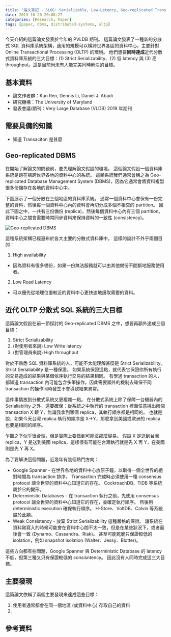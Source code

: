 ```yaml
---
title: "論文筆記 - SLOG: Serializable, Low-Latency, Geo-replicated Transactions"
date: 2019-10-20 20:08:27
categories: [Research, Paper]
tags: [paper, dbms, distributed-systems, oltp]
---
```


今天介紹的這篇論文發表於今年的 PVLDB 期刊。 這篇論文發表了一種新的分散式 SQL 資料庫系統架構，適用的規模可以橫跨世界各區的資料中心，主要針對 Online Transactional Processing (OLTP) 的環境。 他們想要**同時達成**近代分散式資料庫系統的三大目標：(1) Strict Serializability、(2) 低 latency 與 (3) 高 throughput。這是目前尚未有人能完美同時解決的目標。

<!--more-->

## 基本資料

- 論文作者群：Kun Ren, Dennis Li, Daniel J. Abadi
- 研究機構：The University of Maryland
- 發表會議/期刊：Very Large Database (VLDB) 2019 年期刊

## 需要具備的知識

- 知道 Transaciton 是甚麼

## Geo-replicated DBMS

在開始了解論文的問題前，要先理解論文假設的環境。 這個論文假設一個資料庫系統是跑在橫跨世界各地的資料中心的系統。 這類系統我們通常會稱之為 Geo-replicated Database Management System (DBMS)，因為它通常會將資料複製很多份儲存在各地的資料中心中。

下圖展示了一個分散在三個地區的資料庫系統。 通常一個資料中心會保有一份完整的資料，然後每一個資料中心內的資料會再切分成多個不相交的 partition。 因此下圖之中，一共有三份備份 (replica)，然後每個資料中心內有三個 partition。 資料中心之間會需要時常同步資料來保持資料的一致性 (consistency)。

![Geo-replicated DBMS](geo-dbms.png)

這種系統架構已經遍布於各大主要的分散式資料庫中。 這樣的設計不外乎兩個目的：

1. High availability
  - 因為資料有很多備份，如果一份無法服務就可以由其他備份不間斷地服務使用者。
2. Low Read Latency
  - 可以優先從地理位置較近的資料中心更快速地讀取需要的資料。


## 近代 OLTP 分散式 SQL 系統的三大目標

這篇論文假設在前一節探討的 Geo-replicated DBMS 之中，想要再額外達成三個目標：

1. Strict Serializability
2. (對使用者來說) Low Write latency
3. (對管理員來說) High throughput

對於不熟悉 SQL 資料庫系統的人，可能不太能理解甚麼是 Strict Serializability。 Strict Serialiability 是一種保證。 如果系統保證這點，就代表它保證你所有執行的交易造成的結果與某個依序執行交易的結果相同。 有學過 transaction 的人，都知道 transaction 內可能包含多筆操作，因此需要額外的機制去確保不同 transaction 的操作同時發生不會導致結果異常。

這件事情放到分散式系統又更複雜一點。 在分散式系統上除了保障一台機器內的 Serialiability 之外，還要確保：從系統之中執行的 transaction 裡面任意挑出兩個 transaction X 跟 Y，無論我拿到哪個 replica，其執行順序都是相同的。 也就是說，如果今天台灣 replica 執行的順序是 X->Y，那麼拿到美國或歐洲的 replica 也要是相同的順序。

乍聽之下似乎很合理，但是實際上要做到可能沒那麼容易。 假設 X 是送到台灣 replica，Y 是送到美國 replica，這樣很有可能在台灣執行就是先 X 再 Y，在美國則是先 Y 再 X。

為了要解決這個問題，近幾年有幾個熱門方向：

- Google Spanner - 在世界各地的資料中心放原子鐘，以取得一個全世界的絕對時間為 transaction 排序。 Transaction 完成時必須使用一種 consensus protocol 讓全世界的資料中心知道它的存在。 CockroachDB、TiDB 等系統屬於它的變形。
- Deterministic Databases - 在 transaction 執行之前，先使用 consensus protocol 讓全世界的資料中心知道它的存在，並確定執行順序。 然後用 deterministic execution 確保執行順序。 H-Store、VoltDB、Calvin 等系統屬於此類。
- Weak Consistency - 放棄 Strict Serializability 這種嚴格的保證。 讓系統在資料剛寫入的時候可能會在資料中心間不太一致，但是在某些狀況下，或者最後會一致 (Dynamo、Cassandra、Riak)。 甚至可能乾脆只保證較低的 isolation，例如 snapshot isolation (Walter、Jessy、Blotter)。

這些方向都有些問題，Google Spanner 與 Deterministic Database 的 latency 不低，但第三種又只有保證較低的 consisntency。 因此沒有人同時完成這三大目標。

## 主要發現

這篇論文依賴了兩個主要發現來達成這些目標：

1. 使用者通常都會在同一個地區 (或資料中心) 存取自己的資料
2. 

## 參考資料



